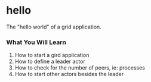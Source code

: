 hello
=====

The "hello world" of a grid application.

### What You Will Learn

 1. How to start a gird application
 1. How to define a leader actor
 1. How to check for the number of peers, ie: processes
 1. How to start other actors besides the leader